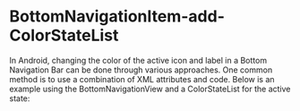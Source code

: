 # BottomNavigationItem-add-ColorStateList
In Android, changing the color of the active icon and label in a Bottom Navigation Bar can be done through various approaches. One common method is to use a combination of XML attributes and code. Below is an example using the BottomNavigationView and a ColorStateList for the active state:
